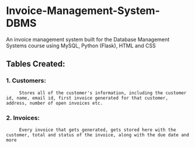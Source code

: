 # Invoice-Management-System-DBMS
An invoice management system built for the Database Management Systems course using MySQL, Python (Flask), HTML and CSS

## Tables Created: 
  ### 1. Customers:
         Stores all of the customer's information, including the customer id, name, email id, first invoice generated for that customer, address, number of open invoices etc. 
  ### 2. Invoices:
         Every invoice that gets generated, gets stored here with the customer, total and status of the invoice, along with the due date and more

